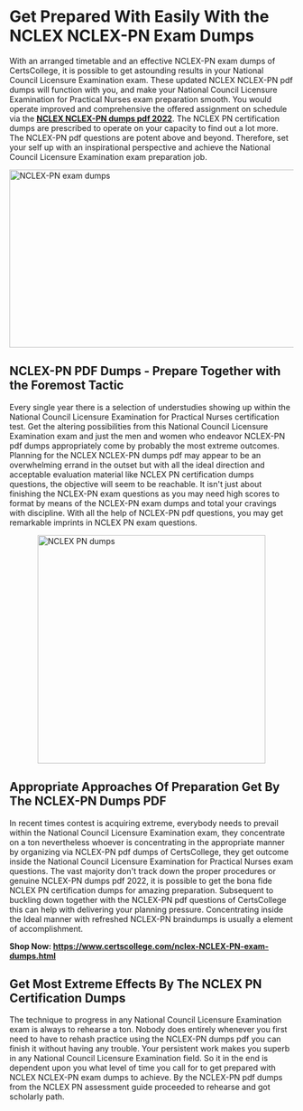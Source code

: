 <h1><strong>Get Prepared With Easily With the NCLEX NCLEX-PN Exam Dumps&nbsp;</strong></h1>
<p><span style="font-weight: 400;">With an arranged timetable and an effective  NCLEX-PN exam dumps of CertsCollege, it is possible to get astounding results in your National Council Licensure Examination exam. These updated NCLEX NCLEX-PN pdf dumps will function with you, and make your National Council Licensure Examination for Practical Nurses exam preparation smooth. You would operate improved and comprehensive the offered assignment on schedule via the <strong><a href="https://www.certscollege.com/nclex-NCLEX-PN-exam-dumps.html">NCLEX NCLEX-PN dumps pdf 2022</a></strong>. The NCLEX PN certification dumps are prescribed to operate on your capacity to find out a lot more. The  NCLEX-PN pdf questions are potent above and beyond. Therefore, set your self up with an inspirational perspective and achieve the National Council Licensure Examination exam preparation job.&nbsp;</span></p>
<p><span style="font-weight: 400;"><img style="display: block; margin-left: auto; margin-right: auto;" src="https://i.ibb.co/CPDK3ps/Yellow-and-Blue-Initiative-Blog-Banner.png" alt="NCLEX-PN exam dumps" width="559" height="315" /></span></p>
<h2><strong>NCLEX-PN PDF Dumps - Prepare Together with the Foremost Tactic</strong></h2>
<p><span style="font-weight: 400;">Every single year there is a selection of understudies showing up within the National Council Licensure Examination for Practical Nurses certification test. Get the altering possibilities from this National Council Licensure Examination exam and just the men and women who endeavor NCLEX-PN pdf dumps appropriately come by probably the most extreme outcomes. Planning for the NCLEX NCLEX-PN dumps pdf may appear to be an overwhelming errand in the outset but with all the ideal direction and acceptable evaluation material like NCLEX PN certification dumps questions, the objective will seem to be reachable. It isn't just about finishing the NCLEX-PN exam questions as you may need high scores to format by means of the NCLEX-PN exam dumps and total your cravings with discipline. With all the help of NCLEX-PN pdf questions, you may get remarkable imprints in NCLEX PN exam questions.</span></p>
<p><span style="font-weight: 400;"><a href="https://tinyurl.com/4pdwj7zt"><img style="display: block; margin-left: auto; margin-right: auto;" src="https://i.ibb.co/9tMrhdY/Teacher-Appreciation-Invitation.png" alt="NCLEX PN dumps " width="404" height="404" /></a></span></p>
<h2><strong>Appropriate Approaches Of Preparation Get By The NCLEX-PN Dumps PDF</strong></h2>
<p><span style="font-weight: 400;">In recent times contest is acquiring extreme, everybody needs to prevail within the National Council Licensure Examination exam, they concentrate on a ton nevertheless whoever is concentrating in the appropriate manner by organizing via NCLEX-PN pdf dumps of CertsCollege, they get outcome inside the National Council Licensure Examination for Practical Nurses exam questions. The vast majority don't track down the proper procedures or genuine NCLEX-PN dumps pdf 2022, it is possible to get the bona fide NCLEX PN certification dumps for amazing preparation. Subsequent to buckling down together with the  NCLEX-PN pdf questions of CertsCollege this can help with delivering your planning pressure. Concentrating inside the Ideal manner with refreshed NCLEX-PN braindumps is usually a element of accomplishment.</span></p>
<p><span style="font-weight: 400;"><strong>Shop Now: <a href="https://www.certscollege.com/nclex-NCLEX-PN-exam-dumps.html">https://www.certscollege.com/nclex-NCLEX-PN-exam-dumps.html</a></strong></span></p>
<h2><strong>Get Most Extreme Effects By The NCLEX PN Certification Dumps</strong></h2>
<p><span style="font-weight: 400;">The technique to progress in any National Council Licensure Examination exam is always to rehearse a ton. Nobody does entirely whenever you first need to have to rehash practice using the NCLEX-PN dumps pdf you can finish it without having any trouble. Your persistent work makes you superb in any National Council Licensure Examination field. So it in the end is dependent upon you what level of time you call for to get prepared with NCLEX NCLEX-PN exam dumps to achieve. By the NCLEX-PN pdf dumps from the NCLEX PN assessment guide proceeded to rehearse and got scholarly path.</span></p>
